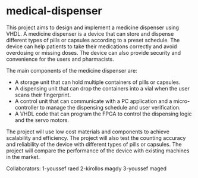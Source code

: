 # medical-dispenser
This project aims to design and implement a medicine dispenser using VHDL. A medicine dispenser is a device that can store and dispense different types of pills or capsules according to a preset schedule. The device can help patients to take their medications correctly and avoid overdosing or missing doses. The device can also provide security and convenience for the users and pharmacists.

The main components of the medicine dispenser are:

- A storage unit that can hold multiple containers of pills or capsules.
- A dispensing unit that can drop the containers into a vial when the user scans their fingerprint.
- A control unit that can communicate with a PC application and a micro-controller to manage the dispensing schedule and user verification.
- A VHDL code that can program the FPGA to control the dispensing logic and the servo motors.

The project will use low cost materials and components to achieve scalability and efficiency. The project will also test the counting accuracy and reliability of the device with different types of pills or capsules. The project will compare the performance of the device with existing machines in the market.

Collaborators: 1-youssef raed 2-kirollos magdy 3-youssef maged
